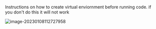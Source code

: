 Instructions on how to create virtual enviornment before running code.
if you don't do this it will not work

![image-20230108112727958](https://user-images.githubusercontent.com/72172315/211210094-baa4dbd8-5eec-46e0-922e-2e670f49d96b.png)

